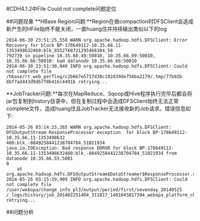 #CDH4.1.2中File Could not complete问题定位

##问题现象
**HBase Region问题:**Region在做compaction时DFSClient会造成新产生的HFile始终不能关闭，一直huang住并持续输出类似以下的log
```
2014-06-30 23:51:25,558 WARN org.apache.hadoop.hdfs.DFSClient: Error Recovery for block BP-178649112-10.35.66.11-1353498632460:blk_8552768721295466384_58
792739 in pipeline 10.35.66.49:50010, 10.35.66.69:50010, 10.35.66.66:50010: bad datanode 10.35.66.66:50010
2014-06-30 23:51:30,840 INFO org.apache.hadoop.hdfs.DFSClient: Could not complete file /hbase/rt_web_perflog/c2b6b7e5717d30c192d39de756ba2179/.tmp/77b92b
8bf7ad443d9db7f0b416c4491b retrying...
```
**JobTracker问题:**每次在MapReduce、Sqoop或Hive程序执行完毕后都会将jar包复制到history目录中，但在复制过程中会造成DFSClient始终无法正常complete文件，造成huang住且JobTracker无法接收新的Job请求。错误信息如下:
```
2014-05-26 03:14:23,265 WARN org.apache.hadoop.hdfs.DFSClient: DFSOutputStream ResponseProcessor exception  for block BP-178649112-10.35.66.11-1353498632
460:blk_-8849258441238704784_51021934
java.io.IOException: Bad response ERROR for block BP-178649112-10.35.66.11-1353498632460:blk_-8849258441238704784_51021934 from datanode 10.35.66.55:5001
0
    at org.apache.hadoop.hdfs.DFSOutputStream$DataStreamer$ResponseProcessor.run(DFSOutputStream.java:681)
2014-05-26 03:15:19,909 INFO org.apache.hadoop.hdfs.DFSClient: Could not complete file /user/webopa/change_info_pl3/output/period/first/sevenday_20140525
/_logs/history/job_201402251404_311817_1401045017394_webopa_platform_change_info_fat.jar retrying...
```

##问题分析
